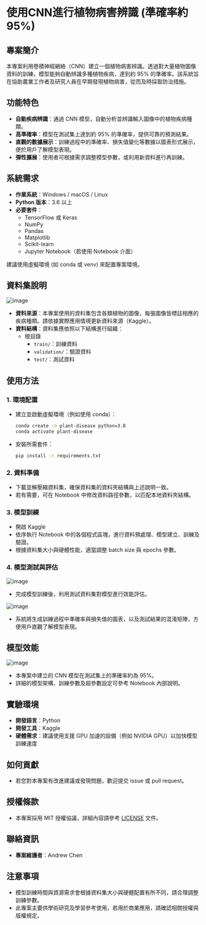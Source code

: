 # 使用CNN進行植物病害辨識 (準確率約95%)

## 專案簡介
本專案利用卷積神經網絡（CNN）建立一個植物病害辨識。透過對大量植物圖像資料的訓練，模型能夠自動辨識多種植物疾病，達到約 95% 的準確率。該系統旨在協助農業工作者及研究人員在早期發現植物病害，從而及時採取防治措施。

## 功能特色
- **自動疾病辨識**：通過 CNN 模型，自動分析並辨識輸入圖像中的植物疾病種類。
- **高準確率**：模型在測試集上達到約 95% 的準確率，提供可靠的預測結果。
- **直觀的數據展示**：訓練過程中的準確率、損失值變化等數據以圖表形式展示，便於用戶了解模型表現。
- **彈性擴展**：使用者可根據需求調整模型參數，或利用新資料進行再訓練。

## 系統需求
- **作業系統**：Windows / macOS / Linux
- **Python 版本**：3.6 以上
- **必要套件**：
  - TensorFlow 或 Keras
  - NumPy
  - Pandas
  - Matplotlib
  - Scikit-learn
  - Jupyter Notebook（若使用 Notebook 介面）
  
建議使用虛擬環境 (如 conda 或 venv) 來配置專案環境。

## 資料集說明
![image](https://github.com/user-attachments/assets/19a9d274-b933-41bf-bcff-0802cbfe80fb)
- **資料來源**：本專案使用的資料集包含各類植物的圖像，每張圖像皆標註相應的疾病種類。請依據實際應用情境更新資料來源（Kaggle）。
- **資料結構**：資料集應依照以下結構進行組織：
  - 根目錄
    - `train/`：訓練資料
    - `validation/`：驗證資料
    - `test/`：測試資料

## 使用方法

### 1. 環境配置
- 建立並啟動虛擬環境（例如使用 conda）：
  ```bash
  conda create -n plant-disease python=3.8
  conda activate plant-disease
  ```
- 安裝所需套件：
  ```bash
  pip install -r requirements.txt
  ```

### 2. 資料準備
- 下載並解壓縮資料集，確保資料集的資料夾結構與上述說明一致。
- 若有需要，可在 Notebook 中修改資料路徑參數，以匹配本地資料夾結構。

### 3. 模型訓練
- 開啟 Kaggle
- 依序執行 Notebook 中的各個程式區塊，進行資料預處理、模型建立、訓練及驗證。
- 根據資料集大小與硬體性能，適當調整 batch size 與 epochs 參數。

### 4. 模型測試與評估
![image](https://github.com/user-attachments/assets/ef90bc61-f02d-458f-ae1a-70ef7e1347e2)
- 完成模型訓練後，利用測試資料集對模型進行效能評估。

![image](https://github.com/user-attachments/assets/e1d005ac-2d23-4332-a10c-35456d7c30b1)
- 系統將生成訓練過程中準確率與損失值的圖表，以及測試結果的混淆矩陣，方便用戶直觀了解模型表現。

## 模型效能
![image](https://github.com/user-attachments/assets/8cb0317a-753e-4142-a594-2b145f993658)
- 本專案中建立的 CNN 模型在測試集上的準確率約為 95%。
- 詳細的模型架構、訓練參數及超參數設定可參考 Notebook 內部說明。

## 實驗環境
- **開發語言**：Python
- **開發工具**：Kaggle
- **硬體需求**：建議使用支援 GPU 加速的設備（例如 NVIDIA GPU）以加快模型訓練速度

## 如何貢獻
- 若您對本專案有改進建議或發現問題，歡迎提交 issue 或 pull request。

## 授權條款
- 本專案採用 MIT 授權協議，詳細內容請參考 [LICENSE](LICENSE) 文件。

## 聯絡資訊
- **專案維護者**：Andrew Chen

## 注意事項
- 模型訓練時間與資源需求會根據資料集大小與硬體配置有所不同，請合理調整訓練參數。
- 此專案主要供學術研究及學習參考使用，若用於商業應用，請確認相關授權與版權規定。
